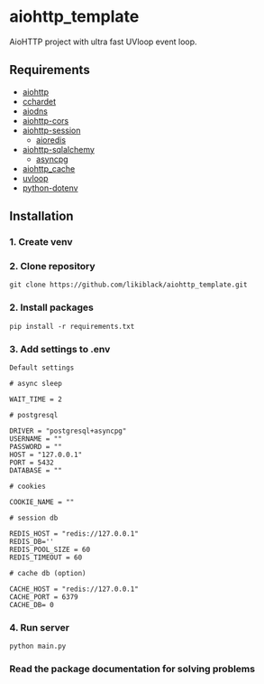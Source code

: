 # aiohttp_template

AioHTTP project with ultra fast UVloop event loop.

## Requirements

* [aiohttp](https://docs.aiohttp.org/en/stable/)
* [cchardet](https://pypi.org/project/cchardet/)
* [aiodns](https://github.com/saghul/aiodns)
* [aiohttp-cors](https://github.com/aio-libs/aiohttp-cors)
* [aiohttp-session](https://github.com/aio-libs/aiohttp-session)
    * [aioredis](https://github.com/aio-libs/aioredis-py)
* [aiohttp-sqlalchemy](https://github.com/ri-gilfanov/aiohttp-sqlalchemy)
    * [asyncpg](https://github.com/MagicStack/asyncpg)
* [aiohttp_cache](https://github.com/cr0hn/aiohttp-cache)
* [uvloop](https://github.com/MagicStack/uvloop)
* [python-dotenv](https://github.com/theskumar/python-dotenv)


## Installation
### 1. Create venv
### 2. Clone repository
```
git clone https://github.com/likiblack/aiohttp_template.git
```
### 2. Install packages
```
pip install -r requirements.txt
```
### 3. Add settings to .env
```
Default settings

# async sleep

WAIT_TIME = 2

# postgresql

DRIVER = "postgresql+asyncpg" 
USERNAME = ""
PASSWORD = ""
HOST = "127.0.0.1"
PORT = 5432
DATABASE = ""

# cookies

COOKIE_NAME = ""

# session db

REDIS_HOST = "redis://127.0.0.1"
REDIS_DB=''
REDIS_POOL_SIZE = 60
REDIS_TIMEOUT = 60

# cache db (option)

CACHE_HOST = "redis://127.0.0.1"
CACHE_PORT = 6379
CACHE_DB= 0
```
### 4. Run server
```
python main.py
```

### Read the package documentation for solving problems
